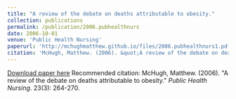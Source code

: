 ```yaml
---
title: "A review of the debate on deaths attributable to obesity."
collection: publications
permalink: /publication/2006.pubhealthnurs
date: 2006-10-01
venue: 'Public Health Nursing'
paperurl: 'http://mchughmatthew.github.io/files/2006.pubhealthnurs1.pdf'
citation: 'McHugh, Matthew. (2006). &quot;A review of the debate on deaths attributable to obesity.&quot; <i>Public Health Nursing</i>. 23(3): 264-270.'
---
```

[Download paper here](http://mchughmatthew.github.io/files/2006.pubhealthnurs1.pdf)
Recommended citation: McHugh, Matthew. (2006). &quot;A review of the debate on deaths attributable to obesity.&quot; <i>Public Health Nursing</i>. 23(3): 264-270.